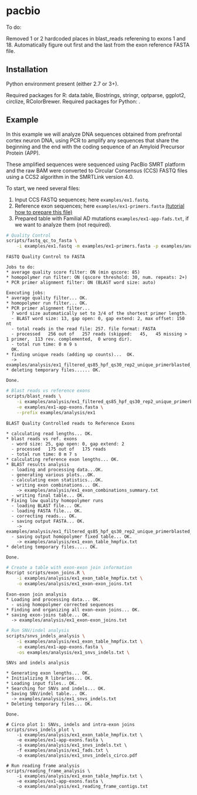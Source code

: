 # pacbio

To do:

Removed 1 or 2 hardcoded places in blast_reads referening to exons 1 and 18.
Automatically figure out first and the last from the exon reference
FASTA file.


## Installation

Python environment present (either 2.7 or 3+).

Required packages for R: data.table, Biostrings, stringr, optparse, ggplot2, circlize, RColorBrewer.
Required packages for Python: .

## Example

In this example we will analyze DNA sequences obtained from prefrontal cortex neuron DNA, using PCR to amplify any sequences that share the beginning and the end with the coding sequence of an Amyloid Precursor Protein (APP).

These amplified sequences were sequenced using PacBio SMRT platform and the raw BAM were converted to Circular Consensus (CCS) FASTQ files using a CCS2 algorithm in the SMRTLink version 4.0.

To start, we need several files:

1. Input CCS FASTQ sequences; here `examples/ex1.fastq`.
2. Reference exon sequences; here `examples/ex1-primers.fasta` [(tutorial how to
prepare this file)](prepare_reference_exons.md)
3. Prepared table with Familial AD mutations `examples/ex1-app-fads.txt`, if we
want to analyze them (not required).

```sh
# Quality Control 
scripts/fastq_qc_to_fasta \
	-i examples/ex1.fastq -m examples/ex1-primers.fasta -p examples/analysis/ex1
```
```
FASTQ Quality Control to FASTA

Jobs to do:
* average quality score filter: ON (min qscore: 85)
* homopolymer run filter: ON (qscore threshold: 30, num. repeats: 2+)
* PCR primer alignment filter: ON (BLAST word size: auto)

Executing jobs:
* average quality filter... OK.
* homopolymer run filter... OK.
* PCR primer alignment filter...
  ? word size automatically set to 3/4 of the shortest primer length.
  - BLAST word size: 13, gap open: 0, gap extend: 2, max offset: 150 nt
  - total reads in the read file: 257. file format: FASTA
  - processed   256 out of   257 reads (skipped:   45,   45 missing > 1 primer,  113 rev. complemented,  0 wrong dir).
  - total run time: 0 m 9 s
  OK.
* finding unique reads (adding up counts)...  OK.
  -> examples/analysis/ex1_filtered_qs85_hpf_qs30_rep2_unique_primerblasted_wsauto_unique.fasta
* deleting temporary files...... OK.

Done.
```

```sh
# Blast reads vs reference exons
scripts/blast_reads \
    -i examples/analysis/ex1_filtered_qs85_hpf_qs30_rep2_unique_primerblasted_wsauto_unique.fasta \
    -e examples/ex1-app-exons.fasta \
    --prefix examples/analysis/ex1
```
```
BLAST Quality Controlled reads to Reference Exons

* calculating read lengths... OK.
* blast reads vs ref. exons
  - word size: 25, gap open: 0, gap extend: 2
  - processed   175 out of   175 reads
  - total run time: 0 m 7 s
* calculating reference exon lengths... OK.
* BLAST results analysis
  - loading and processing data...OK.
  - generating various plots...OK.
  - calculating exon statistics...OK.
  - writing exon combinations... OK.
    -> examples/analysis/ex1_exon_combinations_summary.txt
  - writing final table... OK.
* Fixing low quality homopolymer runs
  - loading BLAST file... OK.
  - loading FASTA file... OK.
  - correcting reads... OK.
  - saving output FASTA... OK.
    -> examples/analysis/ex1_filtered_qs85_hpf_qs30_rep2_unique_primerblasted_wsauto_unique_hmpfix.fasta
  - saving output homopolymer fixed table... OK.
    -> examples/analysis/ex1_exon_table_hmpfix.txt
* deleting temporary files..... OK.

Done.
```

```sh
# Create a table with exon-exon join information
Rscript scripts/exon_joins.R \
    -i examples/analysis/ex1_exon_table_hmpfix.txt \
    -o examples/analysis/ex1_exon-exon_joins.txt
```

```
Exon-exon join analysis
* Loading and processing data... OK.
  - using homopolymer corrected sequences
* Finding and organizing all exon-exon joins... OK.
* saving exon-joins table... OK.
  -> examples/analysis/ex1_exon-exon_joins.txt
```

```sh
# Run SNV/indel analysis
scripts/snvs_indels_analysis \
    -i examples/analysis/ex1_exon_table_hmpfix.txt \
    -e examples/ex1-app-exons.fasta \
    -os examples/analysis/ex1_snvs_indels.txt \
```

```
SNVs and indels analysis

* Generating exon lengths... OK.
* Initializing R libraries... OK.
* Loading input files.. OK.
* Searching for SNVs and indels... OK.
* Saving SNV/indel table... OK.
  -> examples/analysis/ex1_snvs_indels.txt
* Deleting temporary files... OK.

Done.
```

```
# Circo plot 1: SNVs, indels and intra-exon joins
scripts/snvs_indels_plot \
    -i examples/analysis/ex1_exon_table_hmpfix.txt \
    -e examples/ex1-app-exons.fasta \
    -s examples/analysis/ex1_snvs_indels.txt \
    -f examples/analysis/ex1_fads.txt \
    -o examples/analysis/ex1_snvs_indels_circo.pdf

# Run reading frame analysis
scripts/reading_frame_analysis \
	-i examples/analysis/ex1_exon_table_hmpfix.txt \
	-e examples/ex1-app-exons.fasta \
	-o examples/analysis/ex1_reading_frame_contigs.txt
```